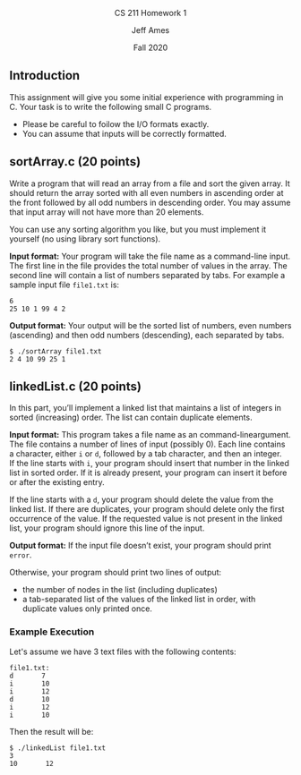 <p align="center">CS 211 Homework 1</p>
<p align="center">Jeff Ames</p>
<p align="center">Fall 2020</p>

## Introduction

This assignment will give you some initial experience with programming in C. 
Your task is to write the following small C programs.

- Please be careful to foilow the I/O formats exactly. 
- You can assume that inputs will be correctly formatted.
  
## sortArray.c (20 points)

Write a program that will read an array from a file and sort the given array. 
It should return the array sorted with all even numbers in ascending order at the front
followed by all odd numbers in descending order. You may assume that input array will not 
have more than 20 elements.  

You can use any sorting algorithm you like, but you must implement
it yourself (no using library sort functions).  

**Input format:** Your program will take the file name as a command-line input. The first line 
in the file provides the total number of values in the array. The second line will contain a list 
of numbers separated by tabs. For example a sample input file `file1.txt` is:
```  
6  
25 10 1 99 4 2  
```  
**Output format:** Your output will be the sorted list of numbers, even numbers (ascending) and then odd
numbers (descending), each separated by tabs.  
```
$ ./sortArray file1.txt
2 4 10 99 25 1
```

## linkedList.c (20 points)
In this part, you’ll implement a linked list that maintains a list of integers in sorted (increasing) order. 
The list can contain duplicate elements.  

**Input format:** This program takes a file name as an command-lineargument. The file contains a number of lines of 
input (possibly 0). Each line contains a character, either `i` or `d`, followed by a tab character, and then an integer.  
If the line starts with `i`, your program should insert that number in the linked list in sorted order. If it is already 
present, your program can insert it before or after the existing entry.  

If the line starts with a `d`, your program should delete the value from the linked list. If there are duplicates, your 
program should delete only the first occurrence of the value. If the requested value is not present in the linked list, 
your program should ignore this line of the input.  

**Output format:** If the input file doesn’t exist, your program should print `error`.  

Otherwise, your program should print two lines of output:
- the number of nodes in the list (including duplicates)
- a tab-separated list of the values of the linked list in order, with duplicate values only printed once.  
### Example Execution  
Let's assume we have 3 text files with the following contents:  
```
file1.txt:  
d       7  
i       10  
i       12  
d       10  
i       12  
i       10  
```
Then the result will be:  
```
$ ./linkedList file1.txt  
3  
10       12  
```
